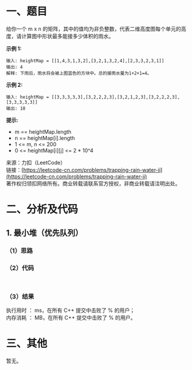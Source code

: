 # 一、题目
给你一个 m x n 的矩阵，其中的值均为非负整数，代表二维高度图每个单元的高度，请计算图中形状最多能接多少体积的雨水。   
   
**示例 1:**   
```
输入: heightMap = [[1,4,3,1,3,2],[3,2,1,3,2,4],[2,3,3,2,3,1]]
输出: 4
解释: 下雨后，雨水将会被上图蓝色的方块中。总的接雨水量为1+2+1=4。
```
**示例 2:**   
```
输入: heightMap = [[3,3,3,3,3],[3,2,2,2,3],[3,2,1,2,3],[3,2,2,2,3],[3,3,3,3,3]]
输出: 10
```
**提示:**    
- m == heightMap.length
- n == heightMap[i].length
- 1 <= m, n <= 200
- 0 <= heightMap[i][j] <= 2 * 10^4
    
    
来源：力扣（LeetCode）    
链接：[https://leetcode-cn.com/problems/trapping-rain-water-ii](https://leetcode-cn.com/problems/trapping-rain-water-ii)     
著作权归领扣网络所有。商业转载请联系官方授权，非商业转载请注明出处。   
# 二、分析及代码    
## 1. 最小堆（优先队列）
### （1）思路
  
### （2）代码
```cpp



```
### （3）结果
执行用时 ： ms，在所有 C++ 提交中击败了 % 的用户；    
内存消耗 ： MB，在所有 C++ 提交中击败了 % 的用户。      
# 三、其他
暂无。  
